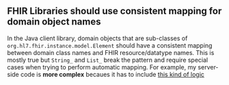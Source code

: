## FHIR Libraries should use consistent mapping for domain object names

In the Java client library, domain objects that are sub-classes of
`org.hl7.fhir.instance.model.Element` should have a consistent mapping between
domain class names and FHIR resource/datatype names. This is mostly true but
`String_` and `List_` break the pattern and require special cases when trying
to perform automatic mapping.  For example, my server-side code is 
**more complex** becaues it has to include [this kind of
logic](https://github.com/jmandel/smart-on-fhir/blob/f563c7926c330968f90af9e335e65cd6fc0de688/grails-app/services/fhir/SearchIndexService.groovy#L51)

